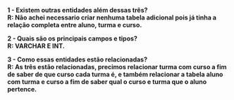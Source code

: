 <b>1 - Existem outras entidades além dessas três?<b></BR>
  R: Não achei necessario criar nenhuma tabela adicional pois já tinha a relação completa entre aluno, turma e curso.

2 - Quais são os principais campos e tipos?<BR>
  R: VARCHAR E INT. 

3 - Como essas entidades estão relacionadas?<BR>
  R: As três estão relacionadas, precimos relacionar turma com curso a fim de saber de que curso cada turma é, e também relacionar a tabela aluno com turma e curso a fim de saber qual o curso e turma que o aluno pertence.
